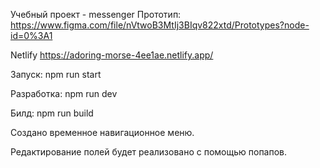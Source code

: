 Учебный проект - messenger
Прототип: https://www.figma.com/file/nVtwoB3MtIj3BIqv822xtd/Prototypes?node-id=0%3A1

Netlify https://adoring-morse-4ee1ae.netlify.app/

Запуск: npm run start 

Разработка: npm run dev

Билд: npm run build

Создано временное навигационное меню.

Редактирование полей будет реализовано с помощью попапов.

